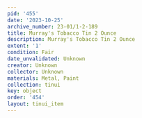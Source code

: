 ```yaml
---
pid: '455'
date: '2023-10-25'
archive_number: 23-01/1-2-189
title: Murray's Tobacco Tin 2 Ounce
description: Murray's Tobacco Tin 2 Ounce
extent: '1'
condition: Fair
date_unvalidated: Unknown
creator: Unknown
collector: Unknown
materials: Metal, Paint
collection: tinui
key: object
order: '454'
layout: tinui_item
---
```

